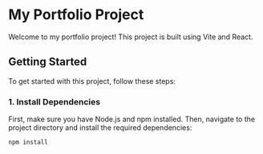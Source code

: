 # My Portfolio Project

Welcome to my portfolio project! This project is built using Vite and React.

## Getting Started

To get started with this project, follow these steps:

### 1. Install Dependencies

First, make sure you have Node.js and npm installed. Then, navigate to the project directory and install the required dependencies:

```bash
npm install
